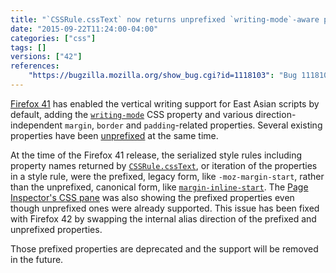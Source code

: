 ```yaml
---
title: "`CSSRule.cssText` now returns unprefixed `writing-mode`-aware properties"
date: "2015-09-22T11:24:00-04:00"
categories: ["css"]
tags: []
versions: ["42"]
references:
    "https://bugzilla.mozilla.org/show_bug.cgi?id=1118103": "Bug 1118103 - swap the aliasing direction of -moz-margin-start <-> margin-inline-start etc."
---
```

[Firefox 41](https://developer.mozilla.org/en-US/Firefox/Releases/41#CSS) has enabled the vertical writing support for East Asian scripts by default, adding the [`writing-mode`](https://developer.mozilla.org/en-US/docs/Web/CSS/writing-mode) CSS property and various direction-independent `margin`, `border` and `padding`-related properties. Several existing properties have been [unprefixed](https://www.fxsitecompat.com/en-US/docs/2015/direction-independent-css-properies-have-been-unprefixed/) at the same time.

At the time of the Firefox 41 release, the serialized style rules including property names returned by [`CSSRule.cssText`](https://developer.mozilla.org/en-US/docs/Web/API/CSSRule/cssText), or iteration of the properties in a style rule, were the prefixed, legacy form, like `-moz-margin-start`, rather than the unprefixed, canonical form, like [`margin-inline-start`](https://developer.mozilla.org/en-US/docs/Web/CSS/margin-inline-start). The [Page Inspector's CSS pane](https://developer.mozilla.org/en-US/docs/Tools/Page_Inspector/How_to/Examine_and_edit_CSS) was also showing the prefixed properties even though unprefixed ones were already supported. This issue has been fixed with Firefox 42 by swapping the internal alias direction of the prefixed and unprefixed properties.

Those prefixed properties are deprecated and the support will be removed in the future.
